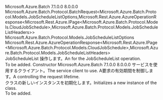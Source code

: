 <Type Name="JobScheduleListBatchRequest" FullName="Microsoft.Azure.Batch.Protocol.BatchRequests.JobScheduleListBatchRequest">
  <TypeSignature Language="C#" Value="public class JobScheduleListBatchRequest : Microsoft.Azure.Batch.Protocol.BatchRequest&lt;Microsoft.Azure.Batch.Protocol.Models.JobScheduleListOptions,Microsoft.Rest.Azure.AzureOperationResponse&lt;Microsoft.Rest.Azure.IPage&lt;Microsoft.Azure.Batch.Protocol.Models.CloudJobSchedule&gt;,Microsoft.Azure.Batch.Protocol.Models.JobScheduleListHeaders&gt;&gt;" />
  <TypeSignature Language="ILAsm" Value=".class public auto ansi beforefieldinit JobScheduleListBatchRequest extends Microsoft.Azure.Batch.Protocol.BatchRequest`2&lt;class Microsoft.Azure.Batch.Protocol.Models.JobScheduleListOptions, class Microsoft.Rest.Azure.AzureOperationResponse`2&lt;class Microsoft.Rest.Azure.IPage`1&lt;class Microsoft.Azure.Batch.Protocol.Models.CloudJobSchedule&gt;, class Microsoft.Azure.Batch.Protocol.Models.JobScheduleListHeaders&gt;&gt;" />
  <TypeSignature Language="DocId" Value="T:Microsoft.Azure.Batch.Protocol.BatchRequests.JobScheduleListBatchRequest" />
  <TypeSignature Language="VB.NET" Value="Public Class JobScheduleListBatchRequest&#xA;Inherits BatchRequest(Of JobScheduleListOptions, AzureOperationResponse(Of IPage(Of CloudJobSchedule), JobScheduleListHeaders))" />
  <TypeSignature Language="F#" Value="type JobScheduleListBatchRequest = class&#xA;    inherit BatchRequest&lt;JobScheduleListOptions, AzureOperationResponse&lt;IPage&lt;CloudJobSchedule&gt;, JobScheduleListHeaders&gt;&gt;" />
  <AssemblyInfo>
    <AssemblyName>Microsoft.Azure.Batch</AssemblyName>
    <AssemblyVersion>7.1.0.0</AssemblyVersion>
    <AssemblyVersion>8.0.0.0</AssemblyVersion>
  </AssemblyInfo>
  <Base>
    <BaseTypeName>Microsoft.Azure.Batch.Protocol.BatchRequest&lt;Microsoft.Azure.Batch.Protocol.Models.JobScheduleListOptions,Microsoft.Rest.Azure.AzureOperationResponse&lt;Microsoft.Rest.Azure.IPage&lt;Microsoft.Azure.Batch.Protocol.Models.CloudJobSchedule&gt;,Microsoft.Azure.Batch.Protocol.Models.JobScheduleListHeaders&gt;&gt;</BaseTypeName>
    <BaseTypeArguments>
      <BaseTypeArgument TypeParamName="TOptions">Microsoft.Azure.Batch.Protocol.Models.JobScheduleListOptions</BaseTypeArgument>
      <BaseTypeArgument TypeParamName="TResponse">Microsoft.Rest.Azure.AzureOperationResponse&lt;Microsoft.Rest.Azure.IPage&lt;Microsoft.Azure.Batch.Protocol.Models.CloudJobSchedule&gt;,Microsoft.Azure.Batch.Protocol.Models.JobScheduleListHeaders&gt;</BaseTypeArgument>
    </BaseTypeArguments>
  </Base>
  <Interfaces />
  <Docs>
    <summary>
            <span data-ttu-id="aef45-101"><see cref="T:Microsoft.Azure.Batch.Protocol.IBatchRequest" /> JobScheduleList 操作します。</span><span class="sxs-lookup"><span data-stu-id="aef45-101">An <see cref="T:Microsoft.Azure.Batch.Protocol.IBatchRequest" /> for the JobScheduleList operation.</span></span>
            </summary>
    <remarks>To be added.</remarks>
  </Docs>
  <Members>
    <Member MemberName=".ctor">
      <MemberSignature Language="C#" Value="public JobScheduleListBatchRequest (Microsoft.Azure.Batch.Protocol.BatchServiceClient serviceClient, System.Threading.CancellationToken cancellationToken);" />
      <MemberSignature Language="ILAsm" Value=".method public hidebysig specialname rtspecialname instance void .ctor(class Microsoft.Azure.Batch.Protocol.BatchServiceClient serviceClient, valuetype System.Threading.CancellationToken cancellationToken) cil managed" />
      <MemberSignature Language="DocId" Value="M:Microsoft.Azure.Batch.Protocol.BatchRequests.JobScheduleListBatchRequest.#ctor(Microsoft.Azure.Batch.Protocol.BatchServiceClient,System.Threading.CancellationToken)" />
      <MemberSignature Language="F#" Value="new Microsoft.Azure.Batch.Protocol.BatchRequests.JobScheduleListBatchRequest : Microsoft.Azure.Batch.Protocol.BatchServiceClient * System.Threading.CancellationToken -&gt; Microsoft.Azure.Batch.Protocol.BatchRequests.JobScheduleListBatchRequest" Usage="new Microsoft.Azure.Batch.Protocol.BatchRequests.JobScheduleListBatchRequest (serviceClient, cancellationToken)" />
      <MemberType>Constructor</MemberType>
      <AssemblyInfo>
        <AssemblyName>Microsoft.Azure.Batch</AssemblyName>
        <AssemblyVersion>7.1.0.0</AssemblyVersion>
        <AssemblyVersion>8.0.0.0</AssemblyVersion>
      </AssemblyInfo>
      <Parameters>
        <Parameter Name="serviceClient" Type="Microsoft.Azure.Batch.Protocol.BatchServiceClient" />
        <Parameter Name="cancellationToken" Type="System.Threading.CancellationToken" />
      </Parameters>
      <Docs>
        <param name="serviceClient"><span data-ttu-id="aef45-102">サービスを使用するクライアント。</span><span class="sxs-lookup"><span data-stu-id="aef45-102">The service client to use.</span></span></param>
        <param name="cancellationToken"><span data-ttu-id="aef45-103">A<see cref="T:System.Threading.CancellationToken" />要求の有効期間を制御します。</span><span class="sxs-lookup"><span data-stu-id="aef45-103">A <see cref="T:System.Threading.CancellationToken" /> controlling the request lifetime.</span></span></param>
        <summary>
            <span data-ttu-id="aef45-104"><see cref="T:Microsoft.Azure.Batch.Protocol.BatchRequests.JobScheduleListBatchRequest" /> クラスの新しいインスタンスを初期化します。</span><span class="sxs-lookup"><span data-stu-id="aef45-104">Initializes a new instance of the <see cref="T:Microsoft.Azure.Batch.Protocol.BatchRequests.JobScheduleListBatchRequest" /> class.</span></span>
            </summary>
        <remarks>To be added.</remarks>
      </Docs>
    </Member>
  </Members>
</Type>
